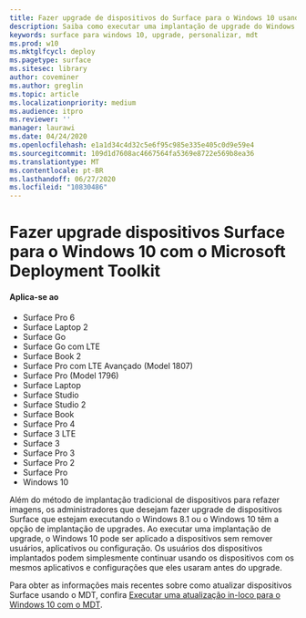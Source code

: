 ```yaml
---
title: Fazer upgrade de dispositivos do Surface para o Windows 10 usando o Microsoft Deployment Toolkit (Surface)
description: Saiba como executar uma implantação de upgrade do Windows 10 em seus dispositivos Surface.
keywords: surface para windows 10, upgrade, personalizar, mdt
ms.prod: w10
ms.mktglfcycl: deploy
ms.pagetype: surface
ms.sitesec: library
author: coveminer
ms.author: greglin
ms.topic: article
ms.localizationpriority: medium
ms.audience: itpro
ms.reviewer: ''
manager: laurawi
ms.date: 04/24/2020
ms.openlocfilehash: e1a1d34c4d32c5e6f95c985e335e405c0d9e59e4
ms.sourcegitcommit: 109d1d7608ac4667564fa5369e8722e569b8ea36
ms.translationtype: MT
ms.contentlocale: pt-BR
ms.lasthandoff: 06/27/2020
ms.locfileid: "10830486"
---
```

# Fazer upgrade dispositivos Surface para o Windows 10 com o Microsoft Deployment Toolkit

#### Aplica-se ao
- Surface Pro 6
- Surface Laptop 2
- Surface Go
- Surface Go com LTE
- Surface Book 2
- Surface Pro com LTE Avançado (Model 1807)
- Surface Pro (Model 1796)
- Surface Laptop
- Surface Studio
- Surface Studio 2
- Surface Book
- Surface Pro 4
- Surface 3 LTE
- Surface 3
- Surface Pro 3
- Surface Pro 2
- Surface Pro
- Windows 10

Além do método de implantação tradicional de dispositivos para refazer imagens, os administradores que desejam fazer upgrade de dispositivos Surface que estejam executando o Windows 8.1 ou o Windows 10 têm a opção de implantação de upgrades. Ao executar uma implantação de upgrade, o Windows 10 pode ser aplicado a dispositivos sem remover usuários, aplicativos ou configuração. Os usuários dos dispositivos implantados podem simplesmente continuar usando os dispositivos com os mesmos aplicativos e configurações que eles usaram antes do upgrade. 

Para obter as informações mais recentes sobre como atualizar dispositivos Surface usando o MDT, confira [Executar uma atualização in-loco para o Windows 10 com o MDT](https://docs.microsoft.com/windows/deployment/deploy-windows-mdt/upgrade-to-windows-10-with-the-microsoft-deployment-toolkit).

